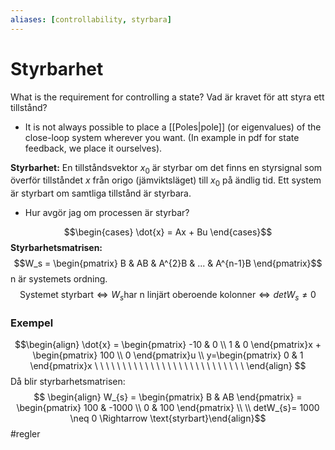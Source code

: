 ```yaml
---
aliases: [controllability, styrbara]
---
```

# Styrbarhet
What is the requirement for controlling a state?
Vad är kravet för att styra ett tillstånd?

- It is not always possible to place a [[Poles|pole]] (or eigenvalues) of the close-loop system wherever you want. (In example in pdf for state feedback, we place it ourselves).

**Styrbarhet:** En tillståndsvektor $x_0$ är styrbar om det finns en styrsignal som överför tillståndet $x$ från origo (jämviktsläget) till $x_0$ på ändlig tid. 
Ett system är styrbart om samtliga tillstånd är styrbara.

- Hur avgör jag om processen är styrbar?

$$\begin{cases} \dot{x} = Ax + Bu \end{cases}$$
**Styrbarhetsmatrisen:**$$W_s = \begin{pmatrix} B & AB & A^{2}B &  ... & A^{n-1}B \end{pmatrix}$$
n är systemets ordning. $$\text{Systemet styrbart} \Leftrightarrow W_{s} \text{har n linjärt oberoende kolonner} \Leftrightarrow detW_{s} \neq 0$$
### Exempel
$$\begin{align} \dot{x} = \begin{pmatrix} -10 & 0 \\ 1 & 0 \end{pmatrix}x + \begin{pmatrix} 100 \\ 0 \end{pmatrix}u \\ y=\begin{pmatrix} 0 & 1 \end{pmatrix}x  \ \ \ \ \ \ \ \ \ \ 
 \ \ \ \ \ \ \ \ \ \ \ \ \ \ \ \ \  \end{align} $$
 Då blir styrbarhetsmatrisen: $$ \begin{align} W_{s} = \begin{pmatrix} B & AB \end{pmatrix} = \begin{pmatrix} 100 & -1000 \\ 0 & 100 \end{pmatrix} \\ \\ detW_{s}= 1000 \neq 0 \Rightarrow \text{styrbart}\end{align}$$
#regler 